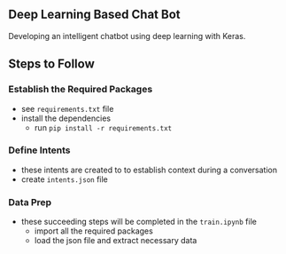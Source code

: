 ## Deep Learning Based Chat Bot
Developing an intelligent chatbot using deep learning with Keras. 

## Steps to Follow
### Establish the Required Packages
- see `requirements.txt` file
- install the dependencies 
    - run `pip install -r requirements.txt`

### Define Intents
- these intents are created to to establish context during a conversation
- create `intents.json` file

### Data Prep
- these succeeding steps will be completed in the `train.ipynb` file
    - import all the required packages
    - load the json file and extract necessary data


